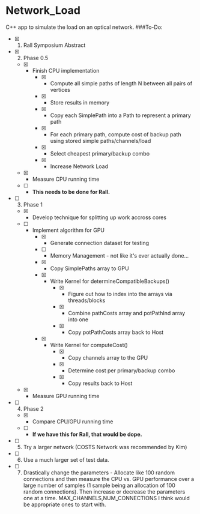 # Network_Load
C++ app to simulate the load on an optical network.
###To-Do:
- [x] 1. Rall Symposium Abstract 
- [x] 2. Phase 0.5
	- [x] * Finish CPU implementation
		- [x] * Compute all simple paths of length N between all pairs of vertices
		- [x] * Store results in memory
		- [x] * Copy each SimplePath into a Path to represent a primary path
		- [x] * For each primary path, compute cost of backup path using stored simple paths/channels/load
		- [x] * Select cheapest primary/backup combo
		- [x] * Increase Network Load
	- [x] * Measure CPU running time
	- [ ] * **This needs to be done for Rall.**
- [ ] 3. Phase 1
	- [x] * Develop technique for splitting up work accross cores
	- [ ] * Implement algorithm for GPU
		- [x] * Generate connection dataset for testing
		- [ ] * Memory Management - not like it's ever actually done...
		- [x] * Copy SimplePaths array to GPU
		- [x] * Write Kernel for determineCompatibleBackups()
			- [x] * Figure out how to index into the arrays via threads/blocks
			- [x] * Combine pathCosts array and potPathInd array into one
			- [x] * Copy potPathCosts array back to Host
		- [x] * Write Kernel for computeCost()
			- [x] * Copy channels array to the GPU
			- [x] * Determine cost per primary/backup combo
			- [x] * Copy results back to Host
	- [x] * Measure GPU running time
- [ ] 4. Phase 2
	- [x] * Compare CPU/GPU running time
	- [ ] * **If we have this for Rall, that would be dope.**
- [ ] 5. Try a larger network (COSTS Network was recommended by Kim)
- [ ] 6. Use a much larger set of test data.
- [ ] 7. Drastically change the parameters - Allocate like 100 random connections and then measure the CPU vs. GPU performance over a large number of samples (1 sample being an allocation of 100 random connections). Then increase or decrease the parameters one at a time. MAX_CHANNELS,NUM_CONNECTIONS I think would be appropriate ones to start with.
